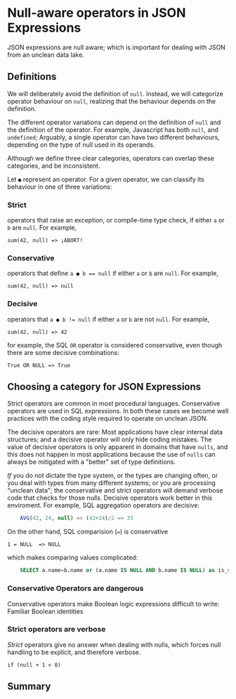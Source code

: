 # Null-aware operators in JSON Expressions

JSON expressions are null aware; which is important for dealing with JSON from an unclean data lake.


## Definitions

We will deliberately avoid the definition of `null`. Instead, we will categorize operator behaviour on `null`, realizing that the behaviour depends on the definition.

The different operator variations can depend on the definition of `null` and the definition of the operator. For example, Javascript has both `null`, and `undefined`; Arguably, a single operator can have two different behaviours, depending on the type of null used in its operands.

Although we define three clear categories, operators can overlap these categories, and be inconsistent.


Let `●` represent an operator. For a given operator, we can classify its behaviour in one of three variations:

### Strict

operators that raise an exception, or compile-time type check, if either `a` or `b` are `null`.  For example,

    sum(42, null) => ¡ABORT!

### Conservative

operators that define `a ● b == null` if either `a` or `b` are `null`.  For example, 

    sum(42, null) => null
 
### Decisive

operators that `a ● b != null` if either `a` or `b` are not `null`.  For example,

    sum(42, null) => 42


for example, the SQL `OR` operator is considered conservative, even though there are some decisive combinations:

    True OR NULL => True


## Choosing a category for JSON Expressions

Strict operators are common in most procedural languages. Conservative operators are used in SQL expressions. In both these cases we become well practices with the coding style required to operate on unclean JSON.

The decisive operators are rare: Most applications have clear internal data structures; and a decisive operator will only hide coding mistakes. The value of decisive operators is only apparent in domains that have `nulls`, and this does not happen in most applications because the use of `nulls` can always be mitigated with a "better" set of type definitions.

*If* you do not dictate the type system, or the types are changing often, or you deal with types from many different systems; or you are processing "unclean data"; the conservative and strict operators will demand verbose code that checks for those nulls. Decisive operators work better in this enviroment. For example, SQL aggregation operators are decisive: 

```sql
	AVG(42, 24, null) => (42+24)/2 => 33
```

On the other hand, SQL comparision (`=`) is conservative 

    1 = NULL  => NULL

which makes comparing values complicated:

```sql
    SELECT a.name=b.name or (a.name IS NULL AND b.name IS NULL) as is_same FROM my_table 
```

### Conservative Operators are dangerous

Conservative operators make Boolean logic expressions difficult to write: Familiar Boolean identities  

### Strict operators are verbose

*Strict* operators give no answer when dealing with nulls, which forces null handling to be explicit, and therefore verbose.

    if (null + 1 < 0)


## Summary

